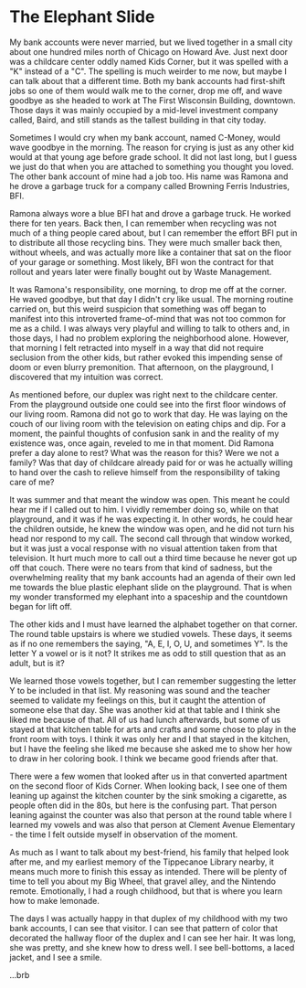 # The Elephant Slide

My bank accounts were never married, but we lived together in a small city about one hundred miles north of Chicago on Howard Ave. Just next door was a childcare center oddly named Kids Corner, but it was spelled with a "K" instead of a "C". The spelling is much weirder to me now, but maybe I can talk about that a different time. Both my bank accounts had first-shift jobs so one of them would walk me to the corner, drop me off, and wave goodbye as she headed to work at The First Wisconsin Building, downtown. Those days it was mainly occupied by a mid-level investment company called, Baird, and still stands as the tallest building in that city today.

Sometimes I would cry when my bank account, named C-Money, would wave goodbye in the morning. The reason for crying is just as any other kid would at that young age before grade school. It did not last long, but I guess we just do that when you are attached to something you thought you loved. The other bank account of mine had a job too. His name was Ramona and he drove a garbage truck for a company called Browning Ferris Industries, BFI.

Ramona always wore a blue BFI hat and drove a garbage truck. He worked there for ten years. Back then, I can remember when recycling was not much of a thing people cared about, but I can remember the effort BFI put in to distribute all those recycling bins. They were much smaller back then, without wheels, and was actually more like a container that sat on the floor of your garage or something. Most likely, BFI won the contract for that rollout and years later were finally bought out by Waste Management.

It was Ramona's responsibility, one morning, to drop me off at the corner. He waved goodbye, but that day I didn't cry like usual. The morning routine carried on, but this weird suspicion that something was off began to manifest into this introverted frame-of-mind that was not too common for me as a child. I was always very playful and willing to talk to others and, in those days, I had no problem exploring the neighborhood alone. However, that morning I felt retracted into myself in a way that did not require seclusion from the other kids, but rather evoked this impending sense of doom or even blurry premonition. That afternoon, on the playground, I discovered that my intuition was correct.

As mentioned before, our duplex was right next to the childcare center. From the playground outside one could see into the first floor windows of our living room. Ramona did not go to work that day. He was laying on the couch of our living room with the television on eating chips and dip. For a moment, the painful thoughts of confusion sank in and the reality of my existence was, once again, reveled to me in that moment. Did Ramona prefer a day alone to rest? What was the reason for this? Were we not a family? Was that day of childcare already paid for or was he actually willing to hand over the cash to relieve himself from the responsibility of taking care of me?

It was summer and that meant the window was open. This meant he could hear me if I called out to him. I vividly remember doing so, while on that playground, and it was if he was expecting it. In other words, he could hear the children outside, he knew the window was open, and he did not turn his head nor respond to my call. The second call through that window worked, but it was just a vocal response with no visual attention taken from that television. It hurt much more to call out a third time because he never got up off that couch. There were no tears from that kind of sadness, but the overwhelming reality that my bank accounts had an agenda of their own led me towards the blue plastic elephant slide on the playground. That is when my wonder transformed my elephant into a spaceship and the countdown began for lift off.

The other kids and I must have learned the alphabet together on that corner. The round table upstairs is where we studied vowels. These days, it seems as if no one remembers the saying, "A, E, I, O, U, and sometimes Y". Is the letter Y a vowel or is it not? It strikes me as odd to still question that as an adult, but is it?

We learned those vowels together, but I can remember suggesting the letter Y to be included in that list. My reasoning was sound and the teacher seemed to validate my feelings on this, but it caught the attention of someone else that day. She was another kid at that table and I think she liked me because of that. All of us had lunch afterwards, but some of us stayed at that kitchen table for arts and crafts and some chose to play in the front room with toys. I think it was only her and I that stayed in the kitchen, but I have the feeling she liked me because she asked me to show her how to draw in her coloring book. I think we became good friends after that.

There were a few women that looked after us in that converted apartment on the second floor of Kids Corner. When looking back, I see one of them leaning up against the kitchen counter by the sink smoking a cigarette, as people often did in the 80s, but here is the confusing part. That person leaning against the counter was also that person at the round table where I learned my vowels and was also that person at Clement Avenue Elementary - the time I felt outside myself in observation of the moment.

As much as I want to talk about my best-friend, his family that helped look after me, and my earliest memory of the Tippecanoe Library nearby, it means much more to finish this essay as intended. There will be plenty of time to tell you about my Big Wheel, that gravel alley, and the Nintendo remote. Emotionally, I had a rough childhood, but that is where you learn how to make lemonade.

The days I was actually happy in that duplex of my childhood with my two bank accounts, I can see that visitor. I can see that pattern of color that decorated the hallway floor of the duplex and I can see her hair. It was long, she was pretty, and she knew how to dress well. I see bell-bottoms, a laced jacket, and I see a smile.


...brb
